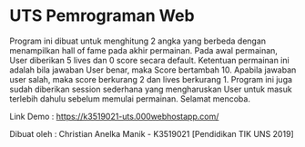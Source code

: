 # UTS Pemrograman Web
Program ini dibuat untuk menghitung 2 angka yang berbeda dengan menampilkan hall of fame pada akhir permainan. Pada awal permainan, User diberikan 5 lives dan 0 score secara default. Ketentuan permainan ini adalah bila jawaban User benar, maka Score bertambah 10. Apabila jawaban user salah, maka score berkurang 2 dan lives berkurang 1. Program ini juga sudah diberikan session sederhana yang mengharuskan User untuk masuk terlebih dahulu sebelum memulai permainan. Selamat mencoba.

Link Demo :
https://k3519021-uts.000webhostapp.com/

Dibuat oleh : Christian Anelka Manik - K3519021 [Pendidikan TIK UNS 2019]
